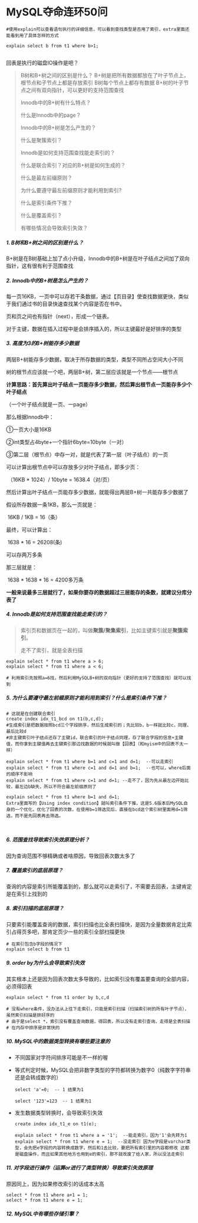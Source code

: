 # MySQL夺命连环50问

```mysql
#使用explain可以查看语句执行的详细信息，可以看到查找类型是否用了索引，extra里面还能看到用了具体怎样的方式

explain select b from t1 where b>1;


```



回表是执行的磁盘IO操作是吧？



> B树和B+树之间的区别是什么？
>	B+树是把所有数据都放在了叶子节点上，根节点和子节点上都是存放索引
>	B树每个节点上都存有数据
>	B+树的叶子节点之间有双向指针，可以更好的支持范围查找
>	
>
>
> Innodb中的B+树有什么特点？
>
> 什么是Innodb中的page？
>
> Innodb中的B+树是怎么产生的？
>
> 什么是聚簇索引？
>
> Innodb是如何支持范围查找能走索引的？
>
> 什么是联合索引？对应的B+树是如何生成的？
>
> 什么是最左前缀原则？
>
> 为什么要遵守最左前缀原则才能利用到索引?
>
> 什么是索引条件下推？
>
> 什么是覆盖索引？
>
> 有哪些情况会导致索引失效？





##### 1. B树和B+树之间的区别是什么？

B+树是在B树基础上加了点小升级，Innodb中的B+树是在叶子结点之间加了双向指针，这有很有利于范围查找



##### 2. Innodb中的B+树是怎么产生的？

每一页16KB，一页中可以存若干条数据，通过【页目录】使查找数据更快，类似于我们通过书的目录快速查找某个内容是否在书中。

页和页之间也有指针（next），形成一个链表。

对于主键，数据在插入过程中是会排序插入的，所以主键最好是好排序的类型



##### 3. 高度为3的B+树能存多少数据

两层B+树能存多少数据，取决于所存数据的类型，类型不同所占空间大小不同

树的根节点应该就一个吧，两层B+树，第二层应该就是一个节点——根节点

**计算思路：首先算出叶子结点一页能存多少数据，然后算出根节点一页能存多少个叶子结点**

（一个叶子结点就是一页、一page）

那么根据Innodb中：

①一页大小是16KB

②int类型占4byte+一个指针6byte=10byte（一对）

③第二层（根节点）中存一对，就是代表了第一层（叶子结点）的一页

可以计算出根节点中可以存放多少对叶子结点，即多少页：

​	（16KB * 1024）/ 10byte = 1638.4（对/页）

然后计算出叶子结点一页能存多少数据，就能得出两层B+树一共能存多少数据了

假设所存数据一条1KB，那么一页就是：

​	16KB / 1KB = 16（条）

最终，可以计算出：

​	1638 * 16 = 26208(条)

可以存两万多条

那三层就是：

​	1638 * 1638 * 16 = 4200多万条 

**一般来说最多三层就行了，如果你要存的数据超过三层能存的条数，就建议分库分表了**



##### 4. Innodb是如何支持范围查找能走索引的？

> 索引页和数据页在一起的，叫做**聚簇/聚集索引**，比如主键索引就是**聚簇索引**。
>
> 走不了索引，就是全表扫描

```mysql
explain select * from t1 where a > 6;
explain select * from t1 where a < 6;

# 利用索引先按照a=6找，然后利用MySQLB+树的双向指针（更好的支持了范围查找）就可以找到
```





##### 5. 为什么要遵守最左前缀原则才能利用到索引？什么是索引条件下推？

```mysql
# 这就是在创建联合索引
create index idx_t1_bcd on t1(b,c,d); 
#生成索引是把数据按照bcd三个字段排序，然后生成索引的；先比较b，b一样就比较c，同理，最后比较d
#非主键索引叶子结点还存了主键id，联合索引的叶子结点同理，存了联合字段的信息+主键值，而你拿到主键值再去主键索引那边找数据的时候就叫做【回表】（和myism中的回表不太一样）

explain select * from t1 where b=1 and c=1 and d=1;  --可以走索引
explain select * from t1 where c=1 and d=1 and b=1;  --也可以，where后面的顺序不影响
explain select * from t1 where c=1 and d=1; --走不了，因为先从最左边开始比较，最左边b缺失，所以不符合最左前缀原则了 

explain select * from t1 where b=1 and d=1;
Extra里面写的【Using index condition】就叫索引条件下推，这是5.6版本后MySQL自身的一个优化，优化了回表的次数，在使用b=1筛选完后，直接在bcd这个索引树里面用d=1筛选，而不是先回表再去筛选。



```



##### 6. 范围查找导致索引失效原理分析？

因为查询范围不够精确或者啥原因，导致回表次数太多了



##### 7. 覆盖索引的底层原理？

查询的内容是索引所能覆盖到的，那么就可以走索引了，不需要去回表，主键肯定是在索引上找到的



##### 8. 索引扫描的底层原理？

只要索引能覆盖查询的数据，索引扫描也比全表扫描快，是因为全量数据肯定比索引占得页多吧，那肯定页少一些的索引全部扫描更快

```mysql
# 在索引包含b字段的情况下
explain select b from t1
```



##### 9. order by为什么会导致索引失效

其实根本上还是因为回表次数太多导致的，比如索引没有覆盖要查询的全部内容，必须得回表

```mysql
explain select * from t1 order by b,c,d

# 没有where条件，没办法从上往下走索引，只能是索引扫描（扫描索引树的所有叶子节点），虽然索引扫描是排好序的 
# 由于是select *，索引没有覆盖查询数据，得回表，所以没有走索引查询，走得是全表扫描
# 在内存中排序是非常快的
```



##### 10. 	MySQL中的数据类型转换有哪些要注意的

- 不同国家对字符间排序可能是不一样的喔

- 等式判定时候，MySQL会把非数字类型的字符都转换为数字0（纯数字字符串还是会转成数字的）

  ```mysql
  select 'a'=0;  -- 1 结果为1 
  
  select '123'=123  -- 1 结果为1
  ```

- 发生数据类型转换时，会导致索引失效

  ```mysql
  create index idx_t1_e on t1(e);
  
  explain select * from t1 where a = '1';  --能走索引，因为'1'会先转为1
  explain select * from t1 where e = 1;  --没走索引 因为e字段是varchar类型，会先把e字段的内容转换成数字，然后和1去比较，要把所有索引里的内容都修改 这都是磁盘操作，而且如果其他地方也用到e的索引，那不就改废了给人家，所以没法走索引
  ```

  

##### 11. 对字段进行操作（运算or进行了类型转换）导致索引失效原理

原因同上，因为如果修改索引的话成本太高

```mysql
select * from t1 where a+1 = 1;
select * from t1 where e = 1;
```





##### 12. MySQL中有哪些存储引擎？
